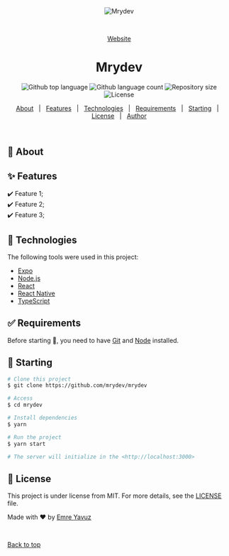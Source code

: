 <div align="center" id="top"> 
  <img src="./.github/app.gif" alt="Mrydev" />

  &#xa0;

  <a href="https://mrydev.me">Website</a>
</div>

<h1 align="center">Mrydev</h1>

<p align="center">
  <img alt="Github top language" src="https://img.shields.io/github/languages/top/mrydev/mrydev?color=56BEB8">

  <img alt="Github language count" src="https://img.shields.io/github/languages/count/mrydev/mrydev?color=56BEB8">

  <img alt="Repository size" src="https://img.shields.io/github/repo-size/mrydev/mrydev?color=56BEB8">

  <img alt="License" src="https://img.shields.io/github/license/mrydev/mrydev?color=56BEB8">

  <!-- <img alt="Github issues" src="https://img.shields.io/github/issues/mrydev/mrydev?color=56BEB8" /> -->

  <!-- <img alt="Github forks" src="https://img.shields.io/github/forks/mrydev/mrydev?color=56BEB8" /> -->

  <!-- <img alt="Github stars" src="https://img.shields.io/github/stars/mrydev/mrydev?color=56BEB8" /> -->
</p>

<!-- Status -->

<!-- <h4 align="center"> 
	🚧  Mrydev 🚀 Under construction...  🚧
</h4> 

<hr> -->

<p align="center">
  <a href="#dart-about">About</a> &#xa0; | &#xa0; 
  <a href="#sparkles-features">Features</a> &#xa0; | &#xa0;
  <a href="#rocket-technologies">Technologies</a> &#xa0; | &#xa0;
  <a href="#white_check_mark-requirements">Requirements</a> &#xa0; | &#xa0;
  <a href="#checkered_flag-starting">Starting</a> &#xa0; | &#xa0;
  <a href="#memo-license">License</a> &#xa0; | &#xa0;
  <a href="https://github.com/mrydev" target="_blank">Author</a>
</p>

<br>

## :dart: About ##



## :sparkles: Features ##

:heavy_check_mark: Feature 1;\
:heavy_check_mark: Feature 2;\
:heavy_check_mark: Feature 3;

## :rocket: Technologies ##

The following tools were used in this project:

- [Expo](https://expo.io/)
- [Node.js](https://nodejs.org/en/)
- [React](https://pt-br.reactjs.org/)
- [React Native](https://reactnative.dev/)
- [TypeScript](https://www.typescriptlang.org/)

## :white_check_mark: Requirements ##

Before starting :checkered_flag:, you need to have [Git](https://git-scm.com) and [Node](https://nodejs.org/en/) installed.

## :checkered_flag: Starting ##

```bash
# Clone this project
$ git clone https://github.com/mrydev/mrydev

# Access
$ cd mrydev

# Install dependencies
$ yarn

# Run the project
$ yarn start

# The server will initialize in the <http://localhost:3000>
```

## :memo: License ##

This project is under license from MIT. For more details, see the [LICENSE](LICENSE.md) file.


Made with :heart: by <a href="https://github.com/mrydev" target="_blank">Emre Yavuz</a>

&#xa0;

<a href="#top">Back to top</a>
